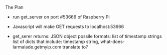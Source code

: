 The Plan

* run get_server on port #53666 of Raspberry Pi

* Javascript will make GET requests to localhost:53666

* get_serer returns: JSON object
possile formats:
	list of timestamp strings
	list of dicts that include:
		timestamp string,
		what-does-larmalade.getmyip.com translate to?
